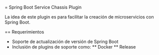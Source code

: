 = Spring Boot Service Chassis Plugin

La idea de este plugin es para facilitar la creación de microservicios con Spring Boot.

== Requerimientos

* Soporte de actualización de versión de Spring Boot
* Inclusión de plugins de soporte como:
** Docker
** Release

